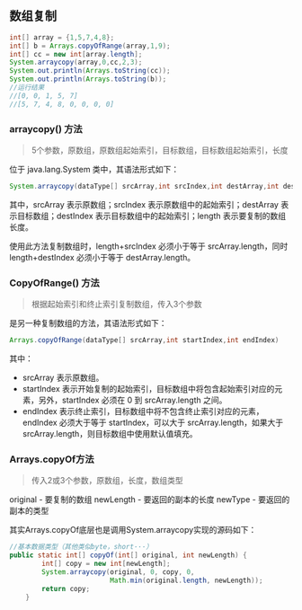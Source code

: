 ## 数组复制

```Java
int[] array = {1,5,7,4,8};
int[] b = Arrays.copyOfRange(array,1,9);
int[] cc = new int[array.length];
System.arraycopy(array,0,cc,2,3);
System.out.println(Arrays.toString(cc));
System.out.println(Arrays.toString(b));
//运行结果
//[0, 0, 1, 5, 7]
//[5, 7, 4, 8, 0, 0, 0, 0]
```

### arraycopy() 方法

> 5个参数，原数组，原数组起始索引，目标数组，目标数组起始索引，长度

位于 java.lang.System 类中，其语法形式如下：

```Java
System.arraycopy(dataType[] srcArray,int srcIndex,int destArray,int destIndex,int length)
```

其中，srcArray 表示原数组；srcIndex 表示原数组中的起始索引；destArray 表示目标数组；destIndex 表示目标数组中的起始索引；length 表示要复制的数组长度。

使用此方法复制数组时，length+srcIndex 必须小于等于 srcArray.length，同时 length+destIndex 必须小于等于 destArray.length。



###  CopyOfRange() 方法

> 根据起始索引和终止索引复制数组，传入3个参数

是另一种复制数组的方法，其语法形式如下：

```Java
Arrays.copyOfRange(dataType[] srcArray,int startIndex,int endIndex)
```

其中：

- srcArray 表示原数组。
- startIndex 表示开始复制的起始索引，目标数组中将包含起始索引对应的元素，另外，startIndex 必须在 0 到 srcArray.length 之间。
- endIndex 表示终止索引，目标数组中将不包含终止索引对应的元素，endIndex 必须大于等于 startIndex，可以大于 srcArray.length，如果大于 srcArray.length，则目标数组中使用默认值填充。



### Arrays.copyOf方法

> 传入2或3个参数，原数组，长度，数组类型

original - 要复制的数组 
newLength - 要返回的副本的长度 
newType - 要返回的副本的类型

其实Arrays.copyOf底层也是调用System.arraycopy实现的源码如下：

```Java
//基本数据类型（其他类似byte，short···）
public static int[] copyOf(int[] original, int newLength) {
        int[] copy = new int[newLength];
        System.arraycopy(original, 0, copy, 0,
                         Math.min(original.length, newLength));
        return copy;
    }
```

